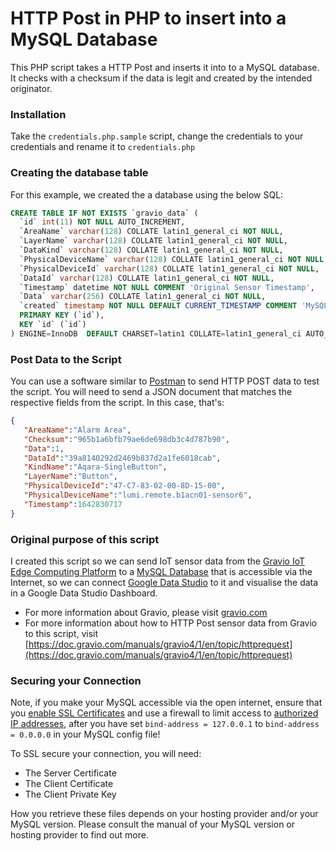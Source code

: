 # HTTP Post in PHP to insert into a MySQL Database

This PHP script takes a HTTP Post and inserts it into to a MySQL database. It checks with a checksum if the data is legit and created by the intended originator.

### Installation

Take the `credentials.php.sample` script, change the credentials to your credentials and rename it to `credentials.php`

### Creating the database table

For this example, we created the a database using the below SQL:

```sql
CREATE TABLE IF NOT EXISTS `gravio_data` (
  `id` int(11) NOT NULL AUTO_INCREMENT,
  `AreaName` varchar(128) COLLATE latin1_general_ci NOT NULL,
  `LayerName` varchar(128) COLLATE latin1_general_ci NOT NULL,
  `DataKind` varchar(128) COLLATE latin1_general_ci NOT NULL,
  `PhysicalDeviceName` varchar(128) COLLATE latin1_general_ci NOT NULL,
  `PhysicalDeviceId` varchar(128) COLLATE latin1_general_ci NOT NULL,
  `DataId` varchar(128) COLLATE latin1_general_ci NOT NULL,
  `Timestamp` datetime NOT NULL COMMENT 'Original Sensor Timestamp',
  `Data` varchar(256) COLLATE latin1_general_ci NOT NULL,
  `created` timestamp NOT NULL DEFAULT CURRENT_TIMESTAMP COMMENT 'MySQL Database Timestamp',
  PRIMARY KEY (`id`),
  KEY `id` (`id`)
) ENGINE=InnoDB  DEFAULT CHARSET=latin1 COLLATE=latin1_general_ci AUTO_INCREMENT=8 ;
```

### Post Data to the Script

You can use a software similar to [Postman](https://www.postman.com/) to send HTTP POST data to test the script. You will need to send a JSON document that matches the respective fields from the script. In this case, that's:

```json
{
   "AreaName":"Alarm Area",
   "Checksum":"965b1a6bfb79ae6de698db3c4d787b90",
   "Data":1,
   "DataId":"39a8140292d2469b837d2a1fe6018cab",
   "KindName":"Aqara-SingleButton",
   "LayerName":"Button",
   "PhysicalDeviceId":"47-C7-83-02-00-8D-15-00",
   "PhysicalDeviceName":"lumi.remote.b1acn01-sensor6",
   "Timestamp":1642830717
}
``` 

### Original purpose of this script

I created this script so we can send IoT sensor data from the [Gravio IoT Edge Computing Platform](https://www.gravio.com) to a [MySQL Database](https://www.mysql.com/) that is accessible via the Internet, so we can connect [Google Data Studio](https://datastudio.google.com/) to it and visualise the data in a Google Data Studio Dashboard. 

* For more information about Gravio, please visit [gravio.com](www.gravio.com) 
* For more information about how to HTTP Post sensor data from Gravio to this script, visit [https://doc.gravio.com/manuals/gravio4/1/en/topic/httprequest](https://doc.gravio.com/manuals/gravio4/1/en/topic/httprequest)

### Securing your Connection 
Note, if you make your MySQL accessible via the open internet, ensure that you [enable SSL Certificates](https://dev.mysql.com/doc/mysql-security-excerpt/5.7/en/using-encrypted-connections.html) and use a firewall to limit access to [authorized IP addresses](https://support.google.com/datastudio/answer/7088031?hl=en#zippy=%2Cin-this-article%2Cshow-the-list-of-ip-addresses), after you have set `bind-address = 127.0.0.1` to `bind-address = 0.0.0.0` in your MySQL config file!

To SSL secure your connection, you will need:

* The Server Certificate
* The Client Certificate
* The Client Private Key

How you retrieve these files depends on your hosting provider and/or your MySQL version. Please consult the manual of your MySQL version or hosting provider to find out more.